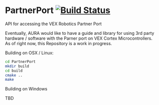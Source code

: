 # PartnerPort [![Build Status](https://travis-ci.org/AucklandRobotics/PartnerPort.svg?branch=master)](https://travis-ci.org/AucklandRobotics/PartnerPort)
API for accessing the VEX Robotics Partner Port 
 

Eventually, AURA would like to have a guide and library for using 3rd party hardware / software with the Parner port on VEX Cortex Microcontrollers. As of right now, this Repository is a work in progress.

Building on OSX / Linux:

```bash
cd PartnerPort
mkdir build
cd build
cmake ..
make
```

Building on Windows

TBD
